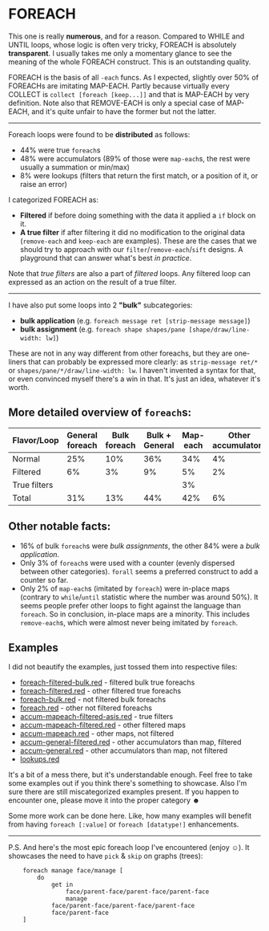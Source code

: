 # FOREACH

This one is really **numerous**, and for a reason.
Compared to WHILE and UNTIL loops, whose logic is often very tricky, FOREACH is absolutely **transparent**.
I usually takes me only a momentary glance to see the meaning of the whole FOREACH construct.
This is an outstanding quality.

FOREACH is the basis of all `-each` funcs. As I expected, slightly over 50% of FOREACHs are imitating MAP-EACH. 
Partly because virtually every COLLECT is `collect [foreach [keep...]]` and that is MAP-EACH by very definition.
Note also that REMOVE-EACH is only a special case of MAP-EACH, and it's quite unfair to have the former but not the latter.

---

Foreach loops were found to be **distributed** as follows:
- 44% were true `foreach`s
- 48% were accumulators (89% of those were `map-each`s, the rest were usually a summation or min/max)
- 8% were lookups (filters that return the first match, or a position of it, or raise an error)

I categorized FOREACH as:
- **Filtered** if before doing something with the data it applied a `if` block on it.
- **A true filter** if after filtering it did no modification to the original data (`remove-each` and `keep-each` are examples).
These are the cases that we should try to approach with our `filter`/`remove-each`/`sift` designs.
A playground that can answer what's best *in practice*.

Note that *true filters* are also a part of *filtered* loops. Any filtered loop can expressed as an action on the result of a true filter.

---
I have also put some loops into 2 **"bulk"** subcategories:
- **bulk application** (e.g. `foreach message ret [strip-message message]`)
- **bulk assignment** (e.g. `foreach shape shapes/pane [shape/draw/line-width: lw]`)

These are not in any way different from other foreachs, but they are one-liners that can probably be expressed more clearly:
as `strip-message ret/*` or `shapes/pane/*/draw/line-width: lw`.
I haven't invented a syntax for that, or even convinced myself there's a win in that. It's just an idea, whatever it's worth.


## More detailed overview of `foreach`s:

Flavor/Loop | General foreach | Bulk foreach | Bulk + General | Map-each | Other accumulators | All accumulators | Lookups
---         | ---             | ---          | ---            | ---      | ---                | ---              | ---
Normal      | 25%             | 10%          | 36%            | 34%      | 4%                 | 38%              |
Filtered    | 6%              | 3%           | 9%             | 5%       | 2%                 | 7%               | 8%
True filters|                 |              |                | 3%       |                    | 3%               |
Total       | 31%             | 13%          | 44%            | 42%      | 6%                 | 48%              | 8%

## Other **notable facts**:

- 16% of bulk `foreach`s were *bulk assignments*, the other 84% were a *bulk application*.
- Only 3% of `foreach`s were used with a counter (evenly dispersed between other categories). `forall` seems a preferred construct to add a counter so far.
- Only 2% of `map-each`s (imitated by `foreach`) were in-place maps (contrary to `while`/`until` statistic where the number was around 50%). It seems people prefer other loops to fight against the language than `foreach`. So in conclusion, in-place maps are a minority. This includes `remove-each`s, which were almost never being imitated by `foreach`.

## Examples 

I did not beautify the examples, just tossed them into respective files:
- [foreach-filtered-bulk.red](foreach-filtered-bulk.red) - filtered bulk true foreachs
- [foreach-filtered.red](foreach-filtered.red) - other filtered true foreachs
- [foreach-bulk.red](foreach-bulk.red) - not filtered bulk foreachs
- [foreach.red](foreach.red) - other not filtered foreachs
- [accum-mapeach-filtered-asis.red](accum-mapeach-filtered-asis.red) - true filters
- [accum-mapeach-filtered.red](accum-mapeach-filtered.red) - other filtered maps
- [accum-mapeach.red](accum-mapeach.red) - other maps, not filtered
- [accum-general-filtered.red](accum-general-filtered.red) - other accumulators than map, filtered
- [accum-general.red](accum-general.red) - other accumulators than map, not filtered
- [lookups.red](lookups.red)

It's a bit of a mess there, but it's understandable enough. Feel free to take some examples out if you think there's something to showcase.
Also I'm sure there are still miscategorized examples present. If you happen to encounter one, please move it into the proper category ☻

Some more work can be done here. Like, how many examples will benefit from having `foreach [:value]` or `foreach [datatype!]` enhancements.

---
P.S. And here's the most epic foreach loop I've encountered (enjoy ☺). It showcases the need to have `pick` & `skip` on graphs (trees):
```
	foreach manage face/manage [
		do
			get in
				face/parent-face/parent-face/parent-face
				manage
			face/parent-face/parent-face/parent-face
			face/parent-face
	]
```

